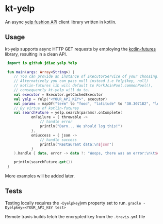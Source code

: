# kt-yelp

An async [yelp fushion API](https://www.yelp.com/developers/documentation/v3) client library written in kotlin.

## Usage

kt-yelp supports async HTTP GET requests by employing the [kotlin-futures](https://github.com/vjames19/kotlin-futures) library, resulting in a clean API.

```kotlin
 import io.github.jdiaz.yelp.Yelp
 
 fun main(args: Array<String>) {
    // You can provide an instance of ExecutorService of your choosing.
    // Alternatively you can pass null instead i.e Yelp(key, null)
    // kotlin-futures lib will default to ForkJoinPool.commonPool(),
    // consequently kt-yelp will do to.
    val executor = Executor.getCachedExecutor
    val yelp = Yelp("<YOUR_API_KEY>", executor)
    val params = mapOf("term" to "food", "latitude" to "30.307182", "longitude" to "-97.755996")
    // By virtue of kotlin-futures
    val searchFuture = yelp.search(params).onComplete(
            onFailure = { throwable ->
                // handle error
                println("Darn... We should log this!")
            },
            onSuccess = { json ->
                // handle success
                println("Restaurant data:\n$json")
            }
    ).handle { data, error -> data ?: "Woops, there was an error:\n\t$error"}

    println(searchFuture.get())
 }
```

More examples will be added later.

## Tests

Testing locally requires the `-Dyelpkey`jvm property set to run.
 `gradle -Dyelpkey=<YOUR_API_KEY test>`
 
Remote travis builds fetch the encrypted key from the `.travis.yml` file 